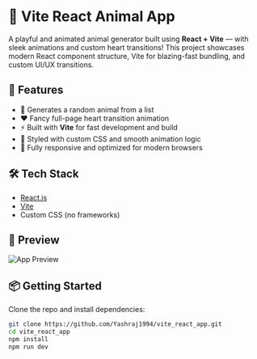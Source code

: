 # 🐾 Vite React Animal App

A playful and animated animal generator built using **React + Vite** — with sleek animations and custom heart transitions! This project showcases modern React component structure, Vite for blazing-fast bundling, and custom UI/UX transitions.

## 🚀 Features

- 🐶 Generates a random animal from a list
- ❤️ Fancy full-page heart transition animation
- ⚡️ Built with **Vite** for fast development and build
- 💅 Styled with custom CSS and smooth animation logic
- 🔁 Fully responsive and optimized for modern browsers

## 🛠️ Tech Stack

- [React.js](https://reactjs.org/)
- [Vite](https://vitejs.dev/)
- Custom CSS (no frameworks)

## 📸 Preview

![App Preview](./src/assets/preview.gif) <!-- (Optional: You can upload a GIF/image preview here) -->

## 📦 Getting Started

Clone the repo and install dependencies:

```bash
git clone https://github.com/Yashraj1994/vite_react_app.git
cd vite_react_app
npm install
npm run dev
```
